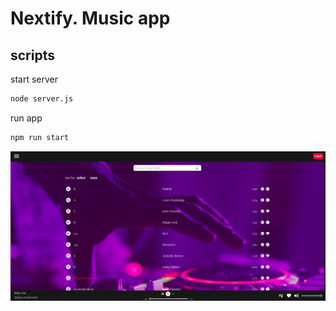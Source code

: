 
# Nextify. Music app

## scripts

start server

```bash
node server.js
```

run app

```bash
npm run start
```

![image.png](./image.png)
